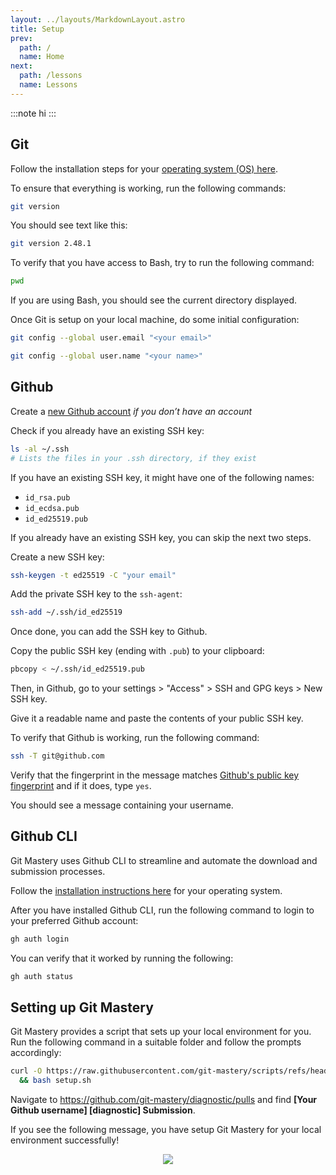 ```yaml
---
layout: ../layouts/MarkdownLayout.astro
title: Setup
prev:
  path: /
  name: Home
next:
  path: /lessons
  name: Lessons
---
```


:::note
hi
:::

## Git

Follow the installation steps for your [operating system (OS) here](https://git-scm.com/book/en/v2/Getting-Started-Installing-Git).

To ensure that everything is working, run the following commands:

```bash
git version
```

You should see text like this:

```bash
git version 2.48.1
```

To verify that you have access to Bash, try to run the following command:

```bash
pwd
```

If you are using Bash, you should see the current directory displayed.

Once Git is setup on your local machine, do some initial configuration:

```bash
git config --global user.email "<your email>"
```

```bash
git config --global user.name "<your name>"
```

## Github

Create a [new Github account](https://docs.github.com/en/get-started/start-your-journey/creating-an-account-on-github) _if you don’t have an account_

Check if you already have an existing SSH key:

```bash
ls -al ~/.ssh
# Lists the files in your .ssh directory, if they exist
```

If you have an existing SSH key, it might have one of the following names:

- `id_rsa.pub`
- `id_ecdsa.pub`
- `id_ed25519.pub`

If you already have an existing SSH key, you can skip the next two steps.

Create a new SSH key:

```bash
ssh-keygen -t ed25519 -C "your email"
```

Add the private SSH key to the `ssh-agent`:

```bash
ssh-add ~/.ssh/id_ed25519
```

Once done, you can add the SSH key to Github.

Copy the public SSH key (ending with `.pub`) to your clipboard:

```bash
pbcopy < ~/.ssh/id_ed25519.pub
```

Then, in Github, go to your settings > "Access" > SSH and GPG keys > New SSH key.

Give it a readable name and paste the contents of your public SSH key.

To verify that Github is working, run the following command:

```bash
ssh -T git@github.com
```

Verify that the fingerprint in the message matches [Github's public key fingerprint](https://docs.github.com/en/authentication/keeping-your-account-and-data-secure/githubs-ssh-key-fingerprints) and if it does, type `yes`.

You should see a message containing your username.

## Github CLI

Git Mastery uses Github CLI to streamline and automate the download and submission processes.

Follow the [installation instructions here](https://github.com/cli/cli#installation) for your operating system.

After you have installed Github CLI, run the following command to login to your preferred Github account:

```bash
gh auth login
```

You can verify that it worked by running the following:

```bash
gh auth status
```

## Setting up Git Mastery

Git Mastery provides a script that sets up your local environment for you. Run the following command in a suitable folder and follow the prompts accordingly:

```bash
curl -O https://raw.githubusercontent.com/git-mastery/scripts/refs/heads/main/setup.sh \
  && bash setup.sh
```

Navigate to <https://github.com/git-mastery/diagnostic/pulls> and find **[Your Github username] [diagnostic] Submission**.

If you see the following message, you have setup Git Mastery for your local environment successfully!

<div style="text-align:center">
  <img src="success.png" />
</div>

